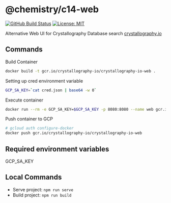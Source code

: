 # @chemistry/c14-web

[![GitHub Build Status](https://github.com/chemistry/crystallography.io/workflows/CI/badge.svg)](https://github.com/chemistry/crystallography.io/actions?query=workflow%3ACI)
[![License: MIT](https://img.shields.io/badge/License-MIT-gren.svg)](https://opensource.org/licenses/MIT)

Alternative Web UI for Crystallography Database search [crystallography.io](https://crystallography.io/)

## Commands

Build Container

```bash
docker build -t gcr.io/crystallography-io/crystallography-io-web .
```

Setting up cred environment variable

```bash
GCP_SA_KEY=`cat cred.json | base64 -w 0`
```

Execute container

```bash
docker run --rm -e GCP_SA_KEY=$GCP_SA_KEY -p 8080:8080 --name web gcr.io/crystallography-io/crystallography-io-web
```

Push container to GCP

```bash
# gcloud auth configure-docker
docker push gcr.io/crystallography-io/crystallography-io-web
```

## Required environment variables

GCP_SA_KEY

## Local Commands

* Serve project: `npm run serve`
* Build project: `npm run build`
